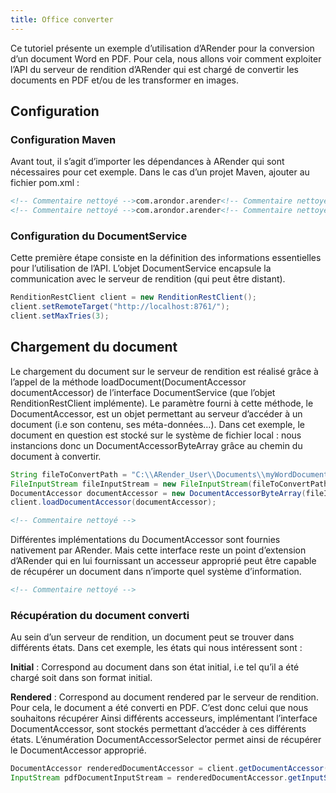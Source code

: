 ```yaml
---
title: Office converter
---
```


Ce tutoriel présente un exemple d’utilisation d’ARender pour la
conversion d’un document Word en PDF. Pour cela, nous allons voir
comment exploiter l’API du serveur de rendition d’ARender qui est chargé
de convertir les documents en PDF et/ou de les transformer en images.

## Configuration

### Configuration Maven

Avant tout, il s’agit d’importer les dépendances à ARender qui sont
nécessaires pour cet exemple. Dans le cas d’un projet Maven, ajouter au
fichier pom.xml :

``` xml
<!-- Commentaire nettoyé -->com.arondor.arender<!-- Commentaire nettoyé -->arondor-arender-common<!-- Commentaire nettoyé -->version_ARender<!-- Commentaire nettoyé -->jar<!-- Commentaire nettoyé -->compile<!-- Commentaire nettoyé -->
<!-- Commentaire nettoyé -->com.arondor.arender<!-- Commentaire nettoyé -->arender-rendition-rest-client<!-- Commentaire nettoyé -->version_ARender<!-- Commentaire nettoyé -->jar<!-- Commentaire nettoyé -->compile<!-- Commentaire nettoyé -->
```

### Configuration du DocumentService

Cette première étape consiste en la définition des informations
essentielles pour l’utilisation de l’API. L’objet DocumentService
encapsule la communication avec le serveur de rendition (qui peut être
distant).

``` java
RenditionRestClient client = new RenditionRestClient();
client.setRemoteTarget("http://localhost:8761/");
client.setMaxTries(3);
```

## Chargement du document

Le chargement du document sur le serveur de rendition est réalisé grâce
à l’appel de la méthode loadDocument(DocumentAccessor documentAccessor)
de l’interface DocumentService (que l’objet RenditionRestClient
implémente). Le paramètre fourni à cette méthode, le DocumentAccessor,
est un objet permettant au serveur d’accéder à un document (i.e son
contenu, ses méta-données…). Dans cet exemple, le document en question
est stocké sur le système de fichier local : nous instancions donc un
DocumentAccessorByteArray grâce au chemin du document à convertir.

``` java
String fileToConvertPath = "C:\\ARender_User\\Documents\\myWordDocument.docx";
FileInputStream fileInputStream = new FileInputStream(fileToConvertPath);
DocumentAccessor documentAccessor = new DocumentAccessorByteArray(fileInputStream);
client.loadDocumentAccessor(documentAccessor);
```

```xml
<!-- Commentaire nettoyé -->
```
Différentes implémentations du DocumentAccessor sont fournies
nativement par ARender. Mais cette interface reste un point d’extension
d’ARender qui en lui fournissant un accesseur approprié peut être
capable de récupérer un document dans n’importe quel système
d’information.
```xml
<!-- Commentaire nettoyé -->
```

### Récupération du document converti

Au sein d’un serveur de rendition, un document peut se trouver dans
différents états. Dans cet exemple, les états qui nous intéressent sont :

**Initial** : Correspond au document dans son état initial, i.e tel qu’il
a été chargé soit dans son format initial. 

**Rendered** : Correspond au
document rendered par le serveur de rendition. Pour cela, le document a
été converti en PDF. C’est donc celui que nous souhaitons récupérer
Ainsi différents accesseurs, implémentant l’interface DocumentAccessor,
sont stockés permettant d’accéder à ces différents états. L’énumération
DocumentAccessorSelector permet ainsi de récupérer le DocumentAccessor
approprié.

``` java
DocumentAccessor renderedDocumentAccessor = client.getDocumentAccessor(documentAccessor.getUUID(),DocumentAccessorSelector.RENDERED);
InputStream pdfDocumentInputStream = renderedDocumentAccessor.getInputStream();
```
